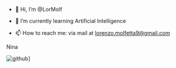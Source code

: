 - 👋 Hi, I’m @LorMolf

- 🌱 I’m currently learning Artificial Intelligence
- 📫 How to reach me: via mail at lorenzo.molfetta9@gmail.com

Nina

![github](https://img.shields.io/badge/GitHub-000000?style=for-the-badge&logo=GitHub&logoColor=white)]

<!---
LorMolf/LorMolf is a ✨ special ✨ repository because its `README.md` (this file) appears on your GitHub profile.
You can click the Preview link to take a look at your changes.
--->
